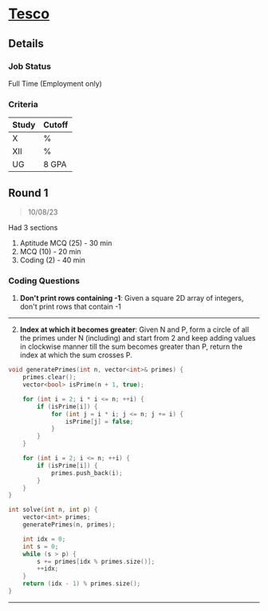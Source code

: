 # [Tesco](https://tescoplc.com/)

## Details

### Job Status

Full Time (Employment only)

### Criteria

| Study | Cutoff |
|-------|--------|
| X     | %      |
| XII   | %      |
| UG    | 8 GPA  |

[comment]: # (Any other details go under this. This is a comment)


[comment]: # (Details about the rounds go under this comment.)

## Round 1

> 10/08/23

[comment]: # (Summary of the sections and experience below this comment.)

Had 3 sections
1. Aptitude MCQ (25) - 30 min
2. MCQ (10) - 20 min
4. Coding (2) - 40 min

### Coding Questions

1. **Don't print rows containing -1**: Given a square 2D array of integers, don't print rows that contain -1

[comment]: # (Add any resources or links or code to this question under this comment.)

---

2. **Index at which it becomes greater**: Given N and P, form a circle of all the primes under N (including) and start from 2 and keep adding values in clockwise manner till the sum becomes greater than P, return the index at which the sum crosses P.

[comment]: # (Add any resources or links or code to this question under this comment.)

```cpp
void generatePrimes(int n, vector<int>& primes) {
    primes.clear();
    vector<bool> isPrime(n + 1, true);

    for (int i = 2; i * i <= n; ++i) {
        if (isPrime[i]) {
            for (int j = i * i; j <= n; j += i) {
                isPrime[j] = false;
            }
        }
    }

    for (int i = 2; i <= n; ++i) {
        if (isPrime[i]) {
            primes.push_back(i);
        }
    }
}

int solve(int n, int p) {
    vector<int> primes;
    generatePrimes(n, primes);

    int idx = 0;
    int s = 0;
    while (s > p) {
        s += primes[idx % primes.size()];
        ++idx;
    }
    return (idx - 1) % primes.size();
}
```
---
